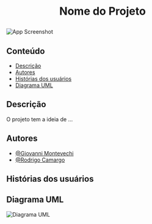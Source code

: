 # <p align="center"><b>Nome do Projeto</b></p>
  ![App Screenshot](https://www.techsmith.com/blog/wp-content/uploads/2016/12/screenshot-example-show-data.png)
  
  
## Conteúdo
- [ Descrição ](#desc)
- [ Autores ](#autores)
- [ Histórias dos usuários ](#hist)
- [ Diagrama UML ](#uml)


<a name="desc"></a>
## Descrição

O projeto tem a ideia de ...


<a name="autores"></a>
## Autores

- [@Giovanni Montevechi](https://www.github.com/GiovanniMP)
- [@Rodrigo Camargo](https://github.com/RSiCamargo)


<a name="hist"></a>
## Histórias dos usuários


<a name="uml"></a>
## Diagrama UML

![Diagrama UML](link)
